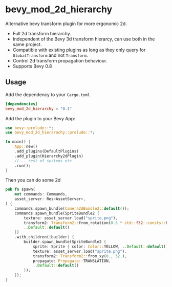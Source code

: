 # bevy_mod_2d_hierarchy

Alternative bevy transform plugin for more ergonomic 2d.

* Full 2d transform hierarchy.
* Independent of the Bevy 3d transform hierarcy, can use both in the same project.
* Compatible with existing plugins as long as they only query for `GlobalTransform` and not `Transform`.
* Control 2d transform propagation behaviour.
* Supports Bevy 0.8

## Usage

Add the dependency to your `Cargo.toml`
```toml
[dependencies]
bevy_mod_2d_hierarchy = "0.1"
```

Add the plugin to your Bevy App:
```rust
use bevy::prelude::*;
use bevy_mod_2d_hierarachy::prelude::*;

fn main() {
    App::new()
    .add_plugins(DefaultPlugins)
    .add_plugin(Hierarchy2dPlugin)
    // .. rest of systems etc
    .run();
}
```

Then you can do some 2d

```rust
pub fn spawn(
    mut commands: Commands,
    asset_server: Res<AssetServer>,
) {
    commands.spawn_bundle(Camera2dBundle2::default());
    commands.spawn_bundle(SpriteBundle2 {
        texture: asset_server.load("sprite.png"),
        transform2: Transform2::from_rotation(0.5 * std::f32::consts::PI).with_scale(3.),
        ..Default::default()
    })
    .with_children(|builder| {
        builder.spawn_bundle(SpriteBundle2 {
            sprite: Sprite { color: Color::YELLOW, ..Default::default() },
            texture: asset_server.load("sprite.png"),
            transform2: Transform2::from_xy(0., 32.),
            propagate: Propagate::TRANSLATION,
            ..Default::default()
        });
    });
}
```
